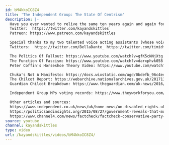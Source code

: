 ```yaml
---
id: bM4kkoIC8Z4
title: 'The Independent Group: The State Of Centrism'
description: |-
  Have you ever wanted to relive the same ten years again and again forever????
  Twitter:  https://twitter.com/kayandskittles
  Patreon: https://www.patreon.com/kayandskittles

  Special thanks to my two talented voice acting assistants (whose voices I butchered in post production :D) Bella and Medussa
  Twitters:  https://twitter.com/BellaDante_ https://twitter.com/timidfemwriter

  The Politics Of Fallout: https://www.youtube.com/watch?v=gfK5cNNjXtg
  The Function Of Fascism: https://www.youtube.com/watch?v=darxphvk058
  Peter Coffin's Horseshoe Theory Video: https://www.youtube.com/watch?v=ATFyBRhCQvw

  Chuka's Not A Manifesto: https://docs.wixstatic.com/ugd/0bdefb_96c4e45b94ea45febcba0162256b03bf.pdf
  The Chilcot Report: https://webarchive.nationalarchives.gov.uk/20171123123237/http://www.iraqinquiry.org.uk/
  Guardian Chilcot Breakdown: https://www.theguardian.com/uk-news/2016/jul/06/iraq-inquiry-key-points-from-the-chilcot-report

  Independent Group MPs voting records: https://www.theyworkforyou.com/mps/?o=p

  Other articles and sources:
  https://www.independent.co.uk/news/uk/home-news/un-disabled-rights-uk-government-denounced-criticised-united-nations-austerity-policies-a7923006.html
  https://politicsandinsights.org/2015/08/27/government-reveals-that-more-than-4000-died-within-six-weeks-of-being-deemed-fit-for-work/
  https://www.channel4.com/news/factcheck/factcheck-conservative-party-rulebook-doesnt-mention-antisemitism
source: youtube
channel: kayandskittles
type: video
url: /kayandskittles/videos/bM4kkoIC8Z4/
---
```

